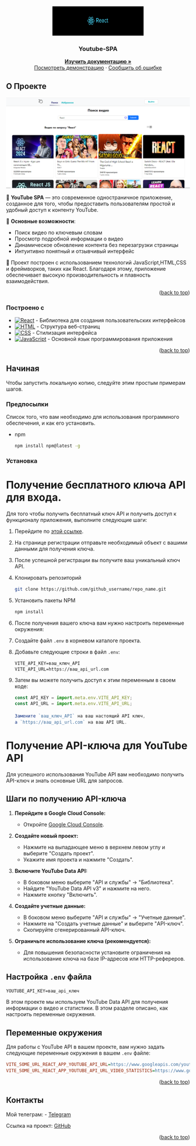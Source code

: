 <!-- PROJECT LOGO -->
<br />
<div align="center">
  <a href="https://react.dev/">
    <img src="./image/react.png" alt="logo" width="250" height="80">
  </a>

  <h3 align="center">Youtube-SPA</h3>
 <p align="center"> 
    <a href="https://github.com/pablitodon/YOUTUBE_SPA"><strong>Изучить документацию »</strong></a> 
    <br /> 
    <a href="https://youtube-spa-two.vercel.app">Посмотреть демонстрацию</a> 
    · 
    <a href="https://github.com/pablitodon/YOUTUBE_SPA/issues/new">Сообщить об ошибке</a> 
  </p> 
</div>

<!-- ABOUT THE PROJECT -->

## О Проекте

[![Product Name Screen Shot](./image/search.png)](https://example.com)

🎥 **YouTube SPA** — это современное одностраничное приложение, созданное для того, чтобы предоставить пользователям простой и удобный доступ к контенту YouTube.

🌟 **Основные возможности**:

- Поиск видео по ключевым словам
- Просмотр подробной информации о видео
- Динамическое обновление контента без перезагрузки страницы
- Интуитивно понятный и отзывчивый интерфейс

🔧 Проект построен с использованием технологий JavaScript,HTML,CSS и фреймворков, таких как React. Благодаря этому, приложение обеспечивает высокую производительность и плавность взаимодействия.

<p align="right">(<a href="#readme-top">back to top</a>)</p>

### Построено с

- [![React][React.js]][React-url] - Библиотека для создания пользовательских интерфейсов
- [![HTML][HTML]][HTML-url] - Структура веб-страниц
- [![CSS][CSS]][CSS-url] - Стилизация интерфейса
- [![JavaScript][JavaScript]][JavaScript-url] - Основной язык программирования приложения

[React.js]: https://img.shields.io/badge/React-61DAFB?style=flat-square&logo=react&logoColor=black
[HTML]: https://img.shields.io/badge/HTML-E34F26?style=flat-square&logo=html5&logoColor=white
[CSS]: https://img.shields.io/badge/CSS-1572B6?style=flat-square&logo=css3&logoColor=white
[JavaScript]: https://img.shields.io/badge/JavaScript-F7DF1E?style=flat-square&logo=javascript&logoColor=black
[React-url]: https://reactjs.org/
[HTML-url]: https://developer.mozilla.org/en-US/docs/Web/HTML
[CSS-url]: https://developer.mozilla.org/en-US/docs/Web/CSS
[JavaScript-url]: https://developer.mozilla.org/en-US/docs/Web/JavaScript

<p align="right">(<a href="#readme-top">back to top</a>)</p>

<!-- GETTING STARTED -->

## Начиная

Чтобы запустить локальную копию, следуйте этим простым примерам шагов.

### Предпосылки

Список того, что вам необходимо для использования программного обеспечения, и как его установить.

- npm
  ```sh
  npm install npm@latest -g
  ```

### Установка

# Получение бесплатного ключа API для входа.

Для того чтобы получить бесплатный ключ API и получить доступ к функционалу приложения, выполните следующие шаги:

1. Перейдите по [этой ссылке](https://todo-redev.herokuapp.com/api-docs/#/Users/post_api_users_register).
2. На странице регистрации отправьте необходимый объект с вашими данными для получения ключа.
3. После успешной регистрации вы получите ваш уникальный ключ API.
4. Клонировать репозиторий
   ```sh
   git clone https://github.com/github_username/repo_name.git
   ```
5. Установить пакеты NPM
   ```sh
   npm install
   ```
6. После получения вашего ключа вам нужно настроить переменные окружения:
7. Создайте файл `.env` в корневом каталоге проекта.
8. Добавьте следующие строки в файл `.env`:
   ```plaintext
   VITE_API_KEY=ваш_ключ_API
   VITE_API_URL=https://ваш_api_url.com
   ```
9. Затем вы можете получить доступ к этим переменным в своем коде:

   ```javascript
   const API_KEY = import.meta.env.VITE_API_KEY;
   const API_URL = import.meta.env.VITE_API_URL;

   Замените `ваш_ключ_API` на ваш настоящий API ключ,
   а `https://ваш_api_url.com` на ваш API URL.
   ```

# Получение API-ключа для YouTube API

Для успешного использования YouTube API вам необходимо получить API-ключ и знать основные URL для запросов.

## Шаги по получению API-ключа

1. **Перейдите в Google Cloud Console:**

   - Откройте [Google Cloud Console](https://console.cloud.google.com/).

2. **Создайте новый проект:**

   - Нажмите на выпадающее меню в верхнем левом углу и выберите "Создать проект".
   - Укажите имя проекта и нажмите "Создать".

3. **Включите YouTube Data API:**

   - В боковом меню выберите "API и службы" → "Библиотека".
   - Найдите "YouTube Data API v3" и нажмите на него.
   - Нажмите кнопку "Включить".

4. **Создайте учетные данные:**

   - В боковом меню выберите "API и службы" → "Учетные данные".
   - Нажмите на "Создать учетные данные" и выберите "API-ключ".
   - Скопируйте сгенерированный API-ключ.

5. **Ограничьте использование ключа (рекомендуется):**
   - Для повышения безопасности установите ограничения на использование ключа на базе IP-адресов или HTTP-рефереров.

## Настройка `.env` файла

```dotenv
YOUTUBE_API_KEY=ваш_api_ключ
```

В этом проекте мы используем YouTube Data API для получения информации о видео и статистики. В этом разделе описано, как настроить переменные окружения.

## Переменные окружения

Для работы с YouTube API в вашем проекте, вам нужно задать следующие переменные окружения в вашем `.env` файле:

```ini
VITE_SOME_URL_REACT_APP_YOUTUBE_API_URL=https://www.googleapis.com/youtube/v3/search
VITE_SOME_URL_REACT_APP_YOUTUBE_API_URL_VIDEO_STATISTICS=https://www.googleapis.com/youtube/v3/videos
```

<p align="right">(<a href="#readme-top">back to top</a>)</p>

<!-- CONTACT -->

## Контакты

Мой телеграм: - [Telegram](https://t.me/donpabloooo)

Ссылка на проект: [GitHub](https://github.com/pablitodon/YOUTUBE_SPA)

<p align="right">(<a href="#readme-top">back to top</a>)</p>
